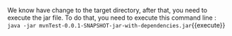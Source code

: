 We know have change to the target directory, after that, you need to execute the jar file.
To do that, you need to execute this command line :
<br>`java -jar mvnTest-0.0.1-SNAPSHOT-jar-with-dependencies.jar`{{execute}}
